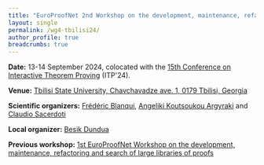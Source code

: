 ```yaml
---
title: "EuroProofNet 2nd Workshop on the development, maintenance, refactoring and search of large libraries of proofs"
layout: single
permalink: /wg4-tbilisi24/
author_profile: true
breadcrumbs: true
---
```


**Date:** 13-14 September 2024, colocated with the [15th Conference on Interactive Theorem Proving](https://www.viam.science.tsu.ge/itp2024/) (ITP'24).

**Venue:** [Tbilisi State University, Chavchavadze ave. 1, 0179 Tbilisi, Georgia](https://www.viam.science.tsu.ge/itp2024/venue)

<!--
**Registration:** Registration is free but mandatory. To attend the
workshop, physically or online, please send a mail to [Frédéric Blanqui](https://blanqui.gitlabpages.inria.fr/). Connection instructions will be sent to online participants a few days before the event.

If you are interested in giving a talk, please send a mail to
[Frédéric Blanqui](https://blanqui.gitlabpages.inria.fr/) with a title
and abstract. We welcome talks, tutorials, demos, on library
descriptions or on methodologies, algorithms and tools trying to
tackle the challenges raised by the development, maintenance,
refactoring and search of large libraries of proofs.
**We especially welcome talks on search tools.**-->
<!--fill in this [form](https://forms.gle/fNxt1ot2xgUUSfGt5).-->

<!--
**Programme:** [here](../wg4-meeting1-program)

**Talks:**
- [Claudio Sacerdoti](http://www.cs.unibo.it/~sacerdot/) (University of Bologna), The challenges of the EuroProofNet Working Group 4 on libraries ([slides](sacerdoti.pdf))
- [Fabian Huch](https://www21.in.tum.de/team/huch/) (Technical University of Münich) and [Yiannis Stathopoulos](https://www.cl.cam.ac.uk/~yas23/) (University of Cambridge), Finding facts in large formalization libraries: two Isabelle/AFP attempts ([slides](stathopoulos.pdf))
- [Anne Baanen](https://www.cs.vu.nl/~tbn305/) (Vrije Universiteit Amsterdam), Bundling in Dependent Type Theory ([slides](baanen.pdf))
- [Riccardo Brasca](https://webusers.imj-prg.fr/~riccardo.brasca/) (University of Paris Cité), Maintenance of Lean's mathlib and the Liquid tensor experiment ([slides](brasca.pdf))
- [Florian Rabe](https://kwarc.info/people/frabe/) (University of Erlangen), Experiences from Exporting Major Proof Assistant Libraries ([slides](rabe.pdf))
- [Alexander Best](https://alexjbest.github.io/) (Vrije Universiteit Amsterdam), Metaprogramming for Automation of Library Maintenance ([slides](https://alexjbest.github.io/talks/wg4-kickoff))
- [Reuben Rowe](https://www.cs.rhul.ac.uk/home/rrowe/) (Royal Halloway University of London), Refactoring OCaml ([slides](rowe.pdf))
- Georges Gonthier (INRIA Saclay), First-class object hierarchies [online] ([slides](gonthier.pdf))
- [Enrico Tassi](http://www-sop.inria.fr/members/Enrico.Tassi/) (INRIA Sophia Antipolis), [Hierarchy Builder](https://github.com/math-comp/hierarchy-builder), algebraic hierarchies made easy (in Coq) [online] ([slides](tassi.pdf))
- [Geoff Sutcliffe](https://www.cs.miami.edu/home/geoff/) (University of Miami), Proofs and Models in the TPTP World [online] ([slides](https://www.tptp.org/Seminars/TPTPProofsAndModels/Contents.html))
- [Artur Korniłowicz](http://math.uwb.edu.pl/~arturk/) (University of Bialystok), XML-based representation of Mizar Mathematical Library [online] ([slides](kornilowicz.pdf))
- [André Freitas](http://andrefreitas.org/) (University of Manchester), Natural Language & Proofs: A Neuro-symbolic Perspective ([slides](freitas.pdf))
- [Marco Maggesi](https://sites.google.com/unifi.it/maggesi/), The HOL Light library of formalized mathematics ([slides](maggesi.pdf))
- Roland Coghetto and [Julien Narboux](https://dpt-info.di.unistra.fr/~narboux/) (University of Strasbourg) [online], The GeoCoq library and its porting to Isabelle ([slides](narboux.pdf))
- [Talia Ringer](https://dependenttyp.es/) (University of Illinois at Urbana-Champaign) [online], Concrete Problems in Proof Automation ([slides](ringer.pdf)) ([AITP video](https://youtu.be/lRczFjl6Ljs))

**On site participants (24):** [Frédéric Blanqui](https://blanqui.gitlabpages.inria.fr/), [Claudio Sacerdoti](http://www.cs.unibo.it/~sacerdot/), [Fabian Huch](https://www21.in.tum.de/team/huch/), [Yiannis Stathopoulos](https://www.cl.cam.ac.uk/~yas23/), [Anne Baanen](https://www.cs.vu.nl/~tbn305/), [Riccardo Brasca](https://webusers.imj-prg.fr/~riccardo.brasca/), [Alexander Best](https://alexjbest.github.io/), [Reuben Rowe](https://www.cs.rhul.ac.uk/home/rrowe/), [Marco Maggesi](https://sites.google.com/unifi.it/maggesi/), [André Freitas](http://andrefreitas.org/), [Maribel Fernandez](https://nms.kcl.ac.uk/maribel.fernandez/), [Carsten Fuhs](https://www.dcs.bbk.ac.uk/~carsten/), [Peter Ölveczky](https://olveczky.se/), [Sandra Alves](https://www.dcc.fc.up.pt/~sandra/Home/Home.html), [Volker Stolz](https://ict.hvl.no/people/volker-stolz/), [Besik Dundua](https://cte.ibsu.edu.ge/en/besik-dundua/), [Luigi Liquori](https://luigiliquori.wixsite.com/atinria), Alicia Villanueva, Ashvni Narayanan, Ramon Fernández Mir, Santiago Escobar, Peter Koepke, Erika Abraham, Temur Kutsia

**Online participants (65):** Georges Gonthier, [Enrico Tassi](http://www-sop.inria.fr/members/Enrico.Tassi/), [Geoff Sutcliffe](https://www.cs.miami.edu/home/geoff/), [Artur Korniłowicz](http://math.uwb.edu.pl/~arturk/), Roland Coghetto, [Julien Narboux](https://dpt-info.di.unistra.fr/~narboux/), [Florian Rabe](https://kwarc.info/people/frabe/), [Talia Ringer](https://dependenttyp.es/), Christian Sottile, Georgios Pitsiladis, Dara MacConville, [Adam Naumowicz](http://math.uwb.edu.pl/~adamn/), Stepan Holub, Boris Djalal, [Stefania Dumbrava](https://web4.ensiie.fr/~stefania.dumbrava/), Tjark Weber, [Andreas Nuyts](https://anuyts.github.io/), Jørgen Villadsen, Rafael Castro Goncalves Silva, Muharrem Tuncay Gençoğlu‬, [Angeliki Koutsoukou Argyraki](https://www.cl.cam.ac.uk/~ak2110/), Yosuke Ito, Gidon Ernst, [Cesare Tinelli](https://www.cs.uiowa.edu/~tinelli), Michail Karatarakis, Bart Michels, Cezary Kaliszyk, Anthony Bordg, Carlos Olarte, Parivash Feyzishendi, Emilio Jesús Gallego Arias, Assia Mahboubi, Ana Borges, Guillaume Allais, Mitsuharu Yamamoto, Reynald Affeldt, Brendan Mahony, Dmitriy Traytel, Wolfgang Windsteiger, Florian Sextl, Alexander Rademaker, Paqui Lucio, Paul Jackson, Adrian Riesco Rodriguez, Stephan Schulz, Wenda Li, Pierre-Yves Schobbens, Nicolas Magaud, David Cerna, Amélie Ledein, Emilie Grienenberger, Darren Rhea, Sergei Soloviev, Roman Matuszewski, Sushma Akoju, Christoph Schwarzweller, Jason Rute, Daniel Ventura, Mariano Moscato, Filippo A. E. Nuccio Mortarino Majno di Capriglio, Andrei Klimov, Bruno Xavier, Tanner Slagel, Peeyush Kushwaha, Cyril Cohen
-->

**Scientific organizers:** [Frédéric Blanqui](https://blanqui.gitlabpages.inria.fr/), [Angeliki Koutsoukou Argyraki](https://www.cl.cam.ac.uk/~ak2110/) and [Claudio Sacerdoti](http://www.cs.unibo.it/~sacerdot/)

**Local organizer:** [Besik Dundua](https://cte.ibsu.edu.ge/en/besik-dundua/)

**Previous workshop:** [1st EuroProofNet Workshop on the development, maintenance, refactoring and search of large libraries of proofs](../wg4-meeting1)

<!--
**Funding application deadline passed.** EuroProofNet can reimburse the transport to Tbilisi + 60 euros/day for the accommodation on September 23-24 for a number of participants. Please check [eligibility rules](https://europroofnet.github.io/eligibility/) and [reimbursement rules](https://europroofnet.github.io/reimbursement-rules/) to get more details.
-->
